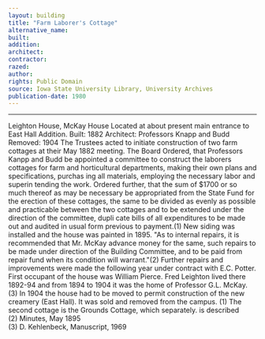 ```yaml
---
layout: building
title: "Farm Laborer's Cottage"
alternative_name: 
built: 
addition:
architect: 
contractor: 
razed: 
author:
rights: Public Domain
source: Iowa State University Library, University Archives
publication-date: 1980 
---
```

---
Leighton House, McKay House 
Located at about present main entrance to East Hall Addition. 
Built: 1882 Architect: Professors Knapp and Budd Removed: 1904 
The Trustees acted to initiate construction of two farm cottages at their May 1882 meeting. The Board 
Ordered, that Professors Kanpp and Budd be appointed a committee to construct the laborers cottages for farm and horticultural departments, making their own plans and specifications, purchas ing all materials, employing the necessary labor and superin tending the work. Ordered further, that the sum of $1700 or so much thereof as may be necessary be appropriated from the State Fund for the erection of these cottages, the same to be divided as evenly as possible and practicable between the two cottages and to be extended under the direction of the committee, dupli cate bills of all expenditures to be made out and audited in usual form previous to payment.(1) 
New siding was installed and the house was painted in 1895. "As to internal repairs, it is recommended that Mr. McKay advance money for 
the same, such repairs to be made under direction of the Building Committee, and to be paid from repair fund when its condition will warrant."(2) 
Further repairs and improvements were made the following year under contract with E.C. Potter. 
First occupant of the house was William Pierce. Fred Leighton lived there 1892-94 and from 1894 to 1904 it was the home of Professor G.L. McKay.(3) 
In 1904 the house had to be moved to permit construction of the new creamery (East Hall). It was sold and removed from the campus. 
(1)  The second cottage is the Grounds Cottage, which separately.  is described  
(2)  Minutes, May  1895  
(3)  D. Kehlenbeck, Manuscript,  1969